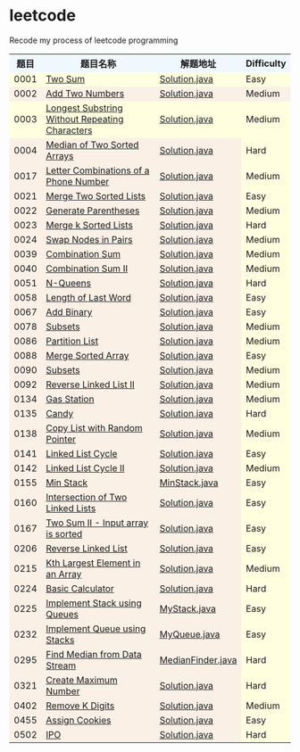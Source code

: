 # leetcode
Recode my process of leetcode programming
<table>

  <tr>
    <th width=7%, bgcolor=#F0F8FF>题目</th>
    <th width=62%, bgcolor=#F0F8FF>题目名称</th>
    <th width="9%", bgcolor=#F0F8FF>解题地址</th>
    <th width="7%%", bgcolor=#F0F8FF>Difficulty</th>
  </tr>
  
  <tr>
    <td bgcolor=#FFFFE0>0001</td>
    <td bgcolor=#FFFFE0><a href="https://leetcode.com/problems/two-sum/">Two Sum</td>
    <td bgcolor=#FFFFE0><a href="https://github.com/HelloWorld0318/leetcode/blob/master/src/main/java/com/hjx/leetcode/problem0001/Solution.java">Solution.java</td>
    <td bgcolor=#FFFFE0>Easy</td>
  </tr>
  
   <tr>
    <td bgcolor=#FAF0E6>0002</td>
    <td bgcolor=#FAF0E6><a href="https://leetcode.com/problems/add-two-numbers/">Add Two Numbers</td>
    <td bgcolor=#FAF0E6><a href="https://github.com/HelloWorld0318/leetcode/blob/master/src/main/java/com/hjx/leetcode/problem0002/Solution.java">Solution.java</td>
    <td bgcolor=#FAF0E6>Medium</td>
  </tr>
  
  <tr>
    <td bgcolor=#FFFFE0>0003</td>
    <td bgcolor=#FFFFE0><a href="https://leetcode.com/problems/longest-substring-without-repeating-characters/">Longest Substring Without Repeating Characters</td>
    <td bgcolor=#FFFFE0><a href="https://github.com/HelloWorld0318/leetcode/blob/master/src/main/java/com/hjx/leetcode/problem0003/Solution.java">Solution.java</td>
    <td bgcolor=#FFFFE0>Medium</td>
  </tr>
  
   <tr>
    <td bgcolor=#FAF0E6>0004</td>
    <td bgcolor=#FAF0E6><a href="https://leetcode.com/problems/median-of-two-sorted-arrays/">Median of Two Sorted Arrays</td>
    <td bgcolor=#FAF0E6><a href="https://github.com/HelloWorld0318/leetcode/tree/master/leetcode/src/problem0004/Solution.java">Solution.java</td>
    <td bgcolor=#FFFFE0>Hard</td>    
  </tr>
  
  <tr>
      <td bgcolor=#FAF0E6>0017</td>
      <td bgcolor=#FAF0E6><a href="https://leetcode.com/problems/letter-combinations-of-a-phone-number/">Letter Combinations of a Phone Number</td>
      <td bgcolor=#FAF0E6><a href="https://github.com/HelloWorld0318/leetcode/blob/master/src/main/java/com/hjx/leetcode/problem0017/Solution.java">Solution.java</td>
      <td bgcolor=#FFFFE0>Medium</td>
    </tr>
    
  <tr>
    <td bgcolor=#FAF0E6>0021</td>
    <td bgcolor=#FAF0E6><a href="https://leetcode.com/problems/merge-two-sorted-lists/">Merge Two Sorted Lists</td>
    <td bgcolor=#FAF0E6><a href="https://github.com/HelloWorld0318/leetcode/blob/master/src/main/java/com/hjx/leetcode/problem0021/Solution.java">Solution.java</td>
    <td bgcolor=#FFFFE0>Easy</td>
  </tr>
  
<tr>
<td bgcolor=#FAF0E6>0022</td>
<td bgcolor=#FAF0E6><a href="https://leetcode.com/problems/generate-parentheses/">Generate Parentheses</td>
<td bgcolor=#FAF0E6><a href="https://github.com/HelloWorld0318/leetcode/blob/master/src/main/java/com/hjx/leetcode/problem0022/Solution.java">Solution.java</td>
<td bgcolor=#FFFFE0>Medium</td>
</tr>
    
  <tr>
     <td bgcolor=#FAF0E6>0023</td>
     <td bgcolor=#FAF0E6><a href="https://leetcode.com/problems/merge-k-sorted-lists/">Merge k Sorted Lists</td>
     <td bgcolor=#FAF0E6><a href="https://github.com/HelloWorld0318/leetcode/blob/master/src/main/java/com/hjx/leetcode/problem0023/Solution.java">Solution.java</td>
     <td bgcolor=#FFFFE0>Hard</td>
  </tr>
    
  <tr>
      <td bgcolor=#FAF0E6>0024</td>
      <td bgcolor=#FAF0E6><a href="https://leetcode.com/problems/swap-nodes-in-pairs/">Swap Nodes in Pairs</td>
      <td bgcolor=#FAF0E6><a href="https://github.com/HelloWorld0318/leetcode/blob/master/src/main/java/com/hjx/leetcode/problem0024/Solution.java">Solution.java</td>
      <td bgcolor=#FFFFE0>Medium</td>
  </tr>
  
<tr>
<td bgcolor=#FAF0E6>0039</td>
<td bgcolor=#FAF0E6><a href="https://leetcode.com/problems/combination-sum/">Combination Sum</td>
<td bgcolor=#FAF0E6><a href="https://github.com/HelloWorld0318/leetcode/blob/master/src/main/java/com/hjx/leetcode/problem0039/Solution.java">Solution.java</td>
<td bgcolor=#FFFFE0>Medium</td>
</tr>
    
<tr>
<td bgcolor=#FAF0E6>0040</td>
<td bgcolor=#FAF0E6><a href="https://leetcode.com/problems/combination-sum-ii/">Combination Sum II</td>
<td bgcolor=#FAF0E6><a href="https://github.com/HelloWorld0318/leetcode/blob/master/src/main/java/com/hjx/leetcode/problem0040/Solution.java">Solution.java</td>
<td bgcolor=#FFFFE0>Medium</td>
</tr>

<tr>
<td bgcolor=#FAF0E6>0051</td>
<td bgcolor=#FAF0E6><a href="https://leetcode.com/problems/n-queens/">N-Queens</td>
<td bgcolor=#FAF0E6><a href="https://github.com/HelloWorld0318/leetcode/blob/master/src/main/java/com/hjx/leetcode/problem0051/Solution.java">Solution.java</td>
<td bgcolor=#FFFFE0>Hard</td>
</tr>

  <tr>
       <td bgcolor=#FAF0E6>0058</td>
       <td bgcolor=#FAF0E6><a href="https://leetcode.com/problems/length-of-last-word/">Length of Last Word</td>
       <td bgcolor=#FAF0E6><a href="https://github.com/HelloWorld0318/leetcode/blob/master/src/main/java/com/hjx/leetcode/problem0058/Solution.java">Solution.java</td>
       <td bgcolor=#FFFFE0>Easy</td>
    </tr>
    
  <tr>
         <td bgcolor=#FAF0E6>0067</td>
         <td bgcolor=#FAF0E6><a href="https://leetcode.com/problems/add-binary/">Add Binary</td>
         <td bgcolor=#FAF0E6><a href="https://github.com/HelloWorld0318/leetcode/blob/master/src/main/java/com/hjx/leetcode/problem0067/Solution.java">Solution.java</td>
         <td bgcolor=#FFFFE0>Easy</td>
      </tr>
      
<tr>
<td bgcolor=#FAF0E6>0078</td>
<td bgcolor=#FAF0E6><a href="https://leetcode.com/problems/subsets/">Subsets</td>
<td bgcolor=#FAF0E6><a href="https://github.com/HelloWorld0318/leetcode/blob/master/src/main/java/com/hjx/leetcode/problem0078/Solution.java">Solution.java</td>
<td bgcolor=#FFFFE0>Medium</td>
</tr>      
      
  <tr>
    <td bgcolor=#FAF0E6>0086</td>
    <td bgcolor=#FAF0E6><a href="https://leetcode.com/problems/partition-list/">Partition List</td>
    <td bgcolor=#FAF0E6><a href="https://github.com/HelloWorld0318/leetcode/blob/master/src/main/java/com/hjx/leetcode/problem0086/Solution.java">Solution.java</td>
    <td bgcolor=#FFFFE0>Medium</td>    
  </tr>
  
  <tr>
      <td bgcolor=#FAF0E6>0088</td>
      <td bgcolor=#FAF0E6><a href="https://leetcode.com/problems/merge-sorted-array/">Merge Sorted Array</td>
      <td bgcolor=#FAF0E6><a href="https://github.com/HelloWorld0318/leetcode/blob/master/src/main/java/com/hjx/leetcode/problem0088/Solution.java">Solution.java</td>
      <td bgcolor=#FFFFE0>Easy</td>    
    </tr>

<tr>
<td bgcolor=#FAF0E6>0090</td>
<td bgcolor=#FAF0E6><a href="https://leetcode.com/problems/subsets/">Subsets</td>
<td bgcolor=#FAF0E6><a href="https://github.com/HelloWorld0318/leetcode/blob/master/src/main/java/com/hjx/leetcode/problem0090/Solution.java">Solution.java</td>
<td bgcolor=#FFFFE0>Medium</td>
</tr>
    
  <tr>
      <td bgcolor=#FAF0E6>0092</td>
      <td bgcolor=#FAF0E6><a href="https://leetcode.com/problems/reverse-linked-list-ii/">Reverse Linked List II</td>
      <td bgcolor=#FAF0E6><a href="https://github.com/HelloWorld0318/leetcode/blob/master/src/main/java/com/hjx/leetcode/problem0092/Solution.java">Solution.java</td>
      <td bgcolor=#FFFFE0>Medium</td>    
  </tr>
  
  <tr>
      <td bgcolor=#FAF0E6>0134</td>
      <td bgcolor=#FAF0E6><a href="https://leetcode.com/problems/gas-station/">Gas Station</td>
      <td bgcolor=#FAF0E6><a href="https://github.com/HelloWorld0318/leetcode/blob/master/src/main/java/com/hjx/leetcode/problem0134/Solution.java">Solution.java</td>
      <td bgcolor=#FFFFE0>Medium</td>    
    </tr>
    
  <tr>
        <td bgcolor=#FAF0E6>0135</td>
        <td bgcolor=#FAF0E6><a href="https://leetcode.com/problems/candy/">Candy</td>
        <td bgcolor=#FAF0E6><a href="https://github.com/HelloWorld0318/leetcode/blob/master/src/main/java/com/hjx/leetcode/problem0135/Solution.java">Solution.java</td>
        <td bgcolor=#FFFFE0>Hard</td>    
  </tr>
      
  <tr>
    <td bgcolor=#FAF0E6>0138</td>
    <td bgcolor=#FAF0E6><a href="https://leetcode.com/problems/linked-list-cycle/">Copy List with Random Pointer</td>
    <td bgcolor=#FAF0E6><a href="https://github.com/HelloWorld0318/leetcode/blob/master/src/main/java/com/hjx/leetcode/problem0138/Solution.java">Solution.java</td>
    <td bgcolor=#FFFFE0>Medium</td>    
  </tr>
  
  <tr>
    <td bgcolor=#FAF0E6>0141</td>
    <td bgcolor=#FAF0E6><a href="https://leetcode.com/problems/copy-list-with-random-pointer/">Linked List Cycle</td>
    <td bgcolor=#FAF0E6><a href="https://github.com/HelloWorld0318/leetcode/blob/master/src/main/java/com/hjx/leetcode/problem0141/Solution.java">Solution.java</td>
    <td bgcolor=#FFFFE0>Easy</td>    
  </tr>
    
  <tr>
    <td bgcolor=#FAF0E6>0142</td>
    <td bgcolor=#FAF0E6><a href="https://leetcode.com/problems/linked-list-cycle-ii/">Linked List Cycle II</td>
    <td bgcolor=#FAF0E6><a href="https://github.com/HelloWorld0318/leetcode/blob/master/src/main/java/com/hjx/leetcode/problem0142/Solution.java">Solution.java</td>
    <td bgcolor=#FFFFE0>Medium</td>    
  </tr>
  
  <tr>
      <td bgcolor=#FAF0E6>0155</td>
      <td bgcolor=#FAF0E6><a href="https://leetcode.com/problems/min-stack/">Min Stack</td>
      <td bgcolor=#FAF0E6><a href="https://github.com/HelloWorld0318/leetcode/blob/master/src/main/java/com/hjx/leetcode/problem0155/MinStack.java">MinStack.java</td>
      <td bgcolor=#FFFFE0>Easy</td>    
    </tr>
    
  <tr>
    <td bgcolor=#FAF0E6>0160</td>
    <td bgcolor=#FAF0E6><a href="https://leetcode.com/problems/intersection-of-two-linked-lists/">Intersection of Two Linked Lists</td>
    <td bgcolor=#FAF0E6><a href="https://github.com/HelloWorld0318/leetcode/blob/master/src/main/java/com/hjx/leetcode/problem0160/Solution.java">Solution.java</td>
    <td bgcolor=#FFFFE0>Easy</td>    
  </tr>
  
  <tr>
      <td bgcolor=#FAF0E6>0167</td>
      <td bgcolor=#FAF0E6><a href="https://leetcode.com/problems/two-sum-ii-input-array-is-sorted/">Two Sum II - Input array is sorted</td>
      <td bgcolor=#FAF0E6><a href="https://github.com/HelloWorld0318/leetcode/blob/master/src/main/java/com/hjx/leetcode/problem0167/Solution.java">Solution.java</td>
      <td bgcolor=#FFFFE0>Easy</td>    
    </tr>
  
  <tr>
     <td bgcolor=#FAF0E6>0206</td>
     <td bgcolor=#FAF0E6><a href="https://leetcode.com/problems/reverse-linked-list/">Reverse Linked List</td>
     <td bgcolor=#FAF0E6><a href="https://github.com/HelloWorld0318/leetcode/blob/master/src/main/java/com/hjx/leetcode/problem0206/Solution.java">Solution.java</td>
     <td bgcolor=#FFFFE0>Easy</td>    
  </tr>
  
  <tr>
       <td bgcolor=#FAF0E6>0215</td>
       <td bgcolor=#FAF0E6><a href="https://leetcode.com/problems/kth-largest-element-in-an-array/">Kth Largest Element in an Array</td>
       <td bgcolor=#FAF0E6><a href="https://github.com/HelloWorld0318/leetcode/blob/master/src/main/java/com/hjx/leetcode/problem0215/Solution.java">Solution.java</td>
       <td bgcolor=#FFFFE0>Medium</td>    
    </tr>
  
  <tr>
     <td bgcolor=#FAF0E6>0224</td>
       <td bgcolor=#FAF0E6><a href="https://leetcode.com/problems/basic-calculator/">Basic Calculator</td>
       <td bgcolor=#FAF0E6><a href="https://github.com/HelloWorld0318/leetcode/blob/master/src/main/java/com/hjx/leetcode/problem0224/Solution.java">Solution.java</td>
       <td bgcolor=#FFFFE0>Hard</td>
  </tr>
    
  <tr>
    <td bgcolor=#FAF0E6>0225</td>
    <td bgcolor=#FAF0E6><a href="https://leetcode.com/problems/implement-stack-using-queues/">Implement Stack using Queues</td>
    <td bgcolor=#FAF0E6><a href="https://github.com/HelloWorld0318/leetcode/blob/master/src/main/java/com/hjx/leetcode/problem0225/MyStack.java">MyStack.java</td>
    <td bgcolor=#FFFFE0>Easy</td>
  </tr>
    
  <tr>
    <td bgcolor=#FAF0E6>0232</td>
    <td bgcolor=#FAF0E6><a href="https://leetcode.com/problems/implement-queue-using-stacks/">Implement Queue using Stacks</td>
    <td bgcolor=#FAF0E6><a href="https://github.com/HelloWorld0318/leetcode/blob/master/src/main/java/com/hjx/leetcode/problem0232/MyQueue.java">MyQueue.java</td>
    <td bgcolor=#FFFFE0>Easy</td>
  </tr>
  
  <tr>
      <td bgcolor=#FAF0E6>0295</td>
      <td bgcolor=#FAF0E6><a href="https://leetcode.com/problems/find-median-from-data-stream/">Find Median from Data Stream</td>
      <td bgcolor=#FAF0E6><a href="https://github.com/HelloWorld0318/leetcode/blob/master/src/main/java/com/hjx/leetcode/problem0295/MedianFinder.java">MedianFinder.java</td>
      <td bgcolor=#FFFFE0>Hard</td>
  </tr>
  
  <tr>
    <td bgcolor=#FAF0E6>0321</td>
    <td bgcolor=#FAF0E6><a href="https://leetcode.com/problems/create-maximum-number/">Create Maximum Number</td>
    <td bgcolor=#FAF0E6><a href="https://github.com/HelloWorld0318/leetcode/blob/master/src/main/java/com/hjx/leetcode/problem0321/Solution.java">Solution.java</td>
    <td bgcolor=#FFFFE0>Hard</td>
  </tr>
  
  <tr>
    <td bgcolor=#FAF0E6>0402</td>
    <td bgcolor=#FAF0E6><a href="https://leetcode.com/problems/remove-k-digits/">Remove K Digits</td>
    <td bgcolor=#FAF0E6><a href="https://github.com/HelloWorld0318/leetcode/blob/master/src/main/java/com/hjx/leetcode/problem0402/Solution.java">Solution.java</td>
    <td bgcolor=#FFFFE0>Medium</td>
  </tr>
  
  <tr>
        <td bgcolor=#FAF0E6>0455</td>
        <td bgcolor=#FAF0E6><a href="https://leetcode.com/problems/assign-cookies/">Assign Cookies</td>
        <td bgcolor=#FAF0E6><a href="https://github.com/HelloWorld0318/leetcode/blob/master/src/main/java/com/hjx/leetcode/problem0455/Solution.java">Solution.java</td>
        <td bgcolor=#FFFFE0>Easy</td>
    </tr>
    
   <tr>
        <td bgcolor=#FAF0E6>0502</td>
        <td bgcolor=#FAF0E6><a href="https://leetcode.com/problems/ipo/">IPO</td>
        <td bgcolor=#FAF0E6><a href="https://github.com/HelloWorld0318/leetcode/blob/master/src/main/java/com/hjx/leetcode/problem0502/Solution.java">Solution.java</td>
        <td bgcolor=#FFFFE0>Hard</td>
    </tr>
  
</table>